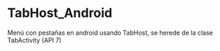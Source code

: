 # TabHost_Android
Menú con pestañas en android usando TabHost, se herede de la clase TabActivity (API 7)
